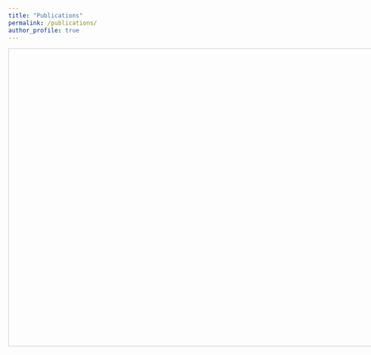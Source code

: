 ```yaml
---
title: "Publications"
permalink: /publications/
author_profile: true
---
```


<iframe srcdoc='
    <!DOCTYPE html>
    <html>
    <head>
        <script src="https://bibbase.org/show?bib=https%3A%2F%2Fbibbase.org%2Fnetwork%2Ffiles%2FYuDNYqWAhzkSjqYQ9&noBootstrap=1&jsonp=1"></script>
    </head>
    <body>
    </body>
    </html>' 
    width="800" height="600" style="border:1px solid #ccc;">
</iframe>